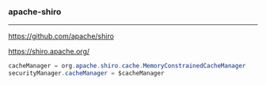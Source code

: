 ### apache-shiro
---
https://github.com/apache/shiro

https://shiro.apache.org/

```java
cacheManager = org.apache.shiro.cache.MemoryConstrainedCacheManager
securityManager.cacheManager = $cacheManager
```

```
```

```
```
